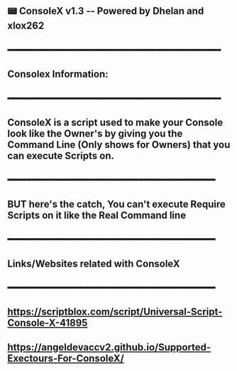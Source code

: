 📟 ConsoleX v1.3 -- Powered by Dhelan and xlox262
-
━━━━━━━━━━━━━━━━━━━━━━━━━━━━━━━━━━━━━━
-
Consolex Information:
-
━━━━━━━━━━━━━━━━━━━━━━━━━━━━━━━━━━━━━━
-
ConsoleX is a script used to make your Console look like the Owner's by  giving you the Command Line
(Only shows for Owners) that you can execute Scripts on.
-
━━━━━━━━━━━━━━━━━━━━━━━━━━━━━━━━━━━━━
-
BUT here's the catch, You can't execute Require Scripts on it like the Real Command line
-
━━━━━━━━━━━━━━━━━━━━━━━━━━━━━━━━━━━━━
-
Links/Websites related with ConsoleX
-
━━━━━━━━━━━━━━━━━━━━━━━━━━━━━━━━━━━━━
-
https://scriptblox.com/script/Universal-Script-Console-X-41895
-
https://angeldevaccv2.github.io/Supported-Exectours-For-ConsoleX/
-
